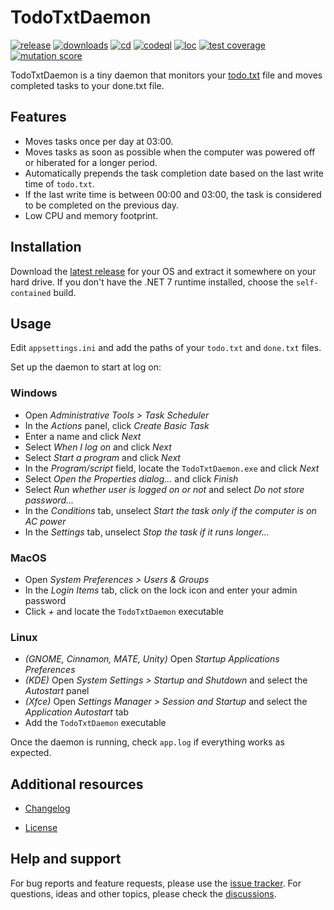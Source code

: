 # TodoTxtDaemon

[![release](https://img.shields.io/github/v/release/yavorfingarov/TodoTxtDaemon)](https://github.com/yavorfingarov/TodoTxtDaemon/releases)
[![downloads](https://img.shields.io/github/downloads/yavorfingarov/TodoTxtDaemon/total?color=blue)](https://github.com/yavorfingarov/TodoTxtDaemon/releases)
[![cd](https://img.shields.io/github/actions/workflow/status/yavorfingarov/TodoTxtDaemon/cd.yml?branch=master&label=cd)](https://github.com/yavorfingarov/TodoTxtDaemon/actions/workflows/cd.yml?query=branch%3Amaster)
[![codeql](https://img.shields.io/github/actions/workflow/status/yavorfingarov/TodoTxtDaemon/codeql.yml?branch=master&label=codeql)](https://github.com/yavorfingarov/TodoTxtDaemon/actions/workflows/codeql.yml?query=branch%3Amaster)
[![loc](https://img.shields.io/endpoint?url=https://gist.githubusercontent.com/yavorfingarov/7a452b2e1203da1c42a40281ad043fd3/raw/lines-of-code.json)](https://github.com/yavorfingarov/TodoTxtDaemon/actions/workflows/cd.yml?query=branch%3Amaster)
[![test coverage](https://img.shields.io/endpoint?url=https://gist.githubusercontent.com/yavorfingarov/7a452b2e1203da1c42a40281ad043fd3/raw/test-coverage.json)](https://github.com/yavorfingarov/TodoTxtDaemon/actions/workflows/cd.yml?query=branch%3Amaster)
[![mutation score](https://img.shields.io/endpoint?url=https://gist.githubusercontent.com/yavorfingarov/7a452b2e1203da1c42a40281ad043fd3/raw/mutation-score.json)](https://github.com/yavorfingarov/TodoTxtDaemon/actions/workflows/cd.yml?query=branch%3Amaster)

TodoTxtDaemon is a tiny daemon that monitors your [todo.txt](https://github.com/todotxt/todo.txt) 
file and moves completed tasks to your done.txt file. 

## Features

* Moves tasks once per day at 03:00.
* Moves tasks as soon as possible when the computer was powered off or hiberated for a longer period.
* Automatically prepends the task completion date based on the last write time of `todo.txt`. 
* If the last write time is between 00:00 and 03:00, the task is considered to be completed on the previous day.
* Low CPU and memory footprint.

## Installation

Download the [latest release](https://github.com/yavorfingarov/TodoTxtDaemon/releases) for your OS and 
extract it somewhere on your hard drive. If you don't have the .NET 7 runtime installed, choose 
the `self-contained` build.

## Usage

Edit `appsettings.ini` and add the paths of your `todo.txt` and `done.txt` files.

Set up the daemon to start at log on:

### Windows

* Open _Administrative Tools > Task Scheduler_
* In the _Actions_ panel, click _Create Basic Task_
* Enter a name and click _Next_
* Select _When I log on_ and click _Next_
* Select _Start a program_ and click _Next_
* In the _Program/script_ field, locate the `TodoTxtDaemon.exe` and click _Next_
* Select _Open the Properties dialog..._ and click _Finish_
* Select _Run whether user is logged on or not_ and select _Do not store password..._
* In the _Conditions_ tab, unselect _Start the task only if the computer is on AC power_
* In the _Settings_ tab, unselect _Stop the task if it runs longer..._

### MacOS

* Open _System Preferences > Users & Groups_
* In the _Login Items_ tab, click on the lock icon and enter your admin password
* Click _+_ and locate the `TodoTxtDaemon` executable

### Linux

* _(GNOME, Cinnamon, MATE, Unity)_ Open _Startup Applications Preferences_
* _(KDE)_ Open _System Settings > Startup and Shutdown_ and select the _Autostart_ panel
* _(Xfce)_ Open _Settings Manager > Session and Startup_ and select the _Application Autostart_ tab
* Add the `TodoTxtDaemon` executable

Once the daemon is running, check `app.log` if everything works as expected.

## Additional resources

* [Changelog](https://github.com/yavorfingarov/TodoTxtDaemon/blob/master/CHANGELOG.md)

* [License](https://github.com/yavorfingarov/TodoTxtDaemon/blob/master/LICENSE)

## Help and support

For bug reports and feature requests, please use the [issue tracker](https://github.com/yavorfingarov/TodoTxtDaemon/issues).
For questions, ideas and other topics, please check the [discussions](https://github.com/yavorfingarov/TodoTxtDaemon/discussions).
